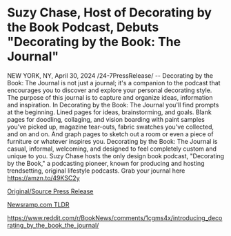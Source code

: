 # Suzy Chase, Host of Decorating by the Book Podcast, Debuts "Decorating by the Book: The Journal"

NEW YORK, NY, April 30, 2024 /24-7PressRelease/ -- Decorating by the Book: The Journal is not just a journal; it's a companion to the podcast that encourages you to discover and explore your personal decorating style. The purpose of this journal is to capture and organize ideas, information and inspiration.   In Decorating by the Book: The Journal you'll find prompts at the beginning. Lined pages for ideas, brainstorming, and goals. Blank pages for doodling, collaging, and vision boarding with paint samples you've picked up, magazine tear-outs, fabric swatches you've collected, and on and on. And graph pages to sketch out a room or even a piece of furniture or whatever inspires you.   Decorating by the Book: The Journal is casual, informal, welcoming, and designed to feel completely custom and unique to you.  Suzy Chase hosts the only design book podcast, "Decorating by the Book," a podcasting pioneer, known for producing and hosting trendsetting, original lifestyle podcasts. Grab your journal here https://amzn.to/49KSC2y 

[Original/Source Press Release](https://www.24-7pressrelease.com/press-release/510238/suzy-chase-host-of-decorating-by-the-book-podcast-debuts-decorating-by-the-book-the-journal)
                    

[Newsramp.com TLDR](None) 

https://www.reddit.com/r/BookNews/comments/1cgms4x/introducing_decorating_by_the_book_the_journal/